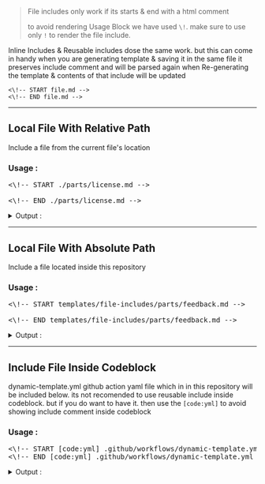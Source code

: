 > File includes only work if its starts & end with a html comment 
>
> to avoid rendering Usage Block we have used `\!`. make sure to use only `!` to render the file include.

Inline Includes & Reusable includes dose the same work. but this can come in handy when you are generating template & saving it in the same file
it preserves include comment and will be parsed again when Re-generating the template & contents of that include will be updated

```
<\!-- START file.md --> 
<\!-- END file.md --> 
```

---

## Local File With Relative Path
Include a file from the current file's location 

### Usage :

<pre>
<\!-- START ./parts/license.md -->

<\!-- END ./parts/license.md -->
</pre>

<details> 
<summary>Output :</summary>

<pre>
<!-- START ./parts/license.md -->
## 📜  License & Conduct
- [****]() © [Varun Sridharan](website)
- [Code of Conduct]()
<!-- END ./parts/license.md -->
</pre>

</details>

---
## Local File With Absolute Path
Include a file located inside this repository

### Usage :

<pre>
<\!-- START templates/file-includes/parts/feedback.md -->

<\!-- END templates/file-includes/parts/feedback.md -->
</pre>

<details> 
<summary>Output :</summary>

<pre>
<!-- START templates/file-includes/parts/feedback.md -->
## 📣 Feedback
- ⭐ This repository if this project helped you! :wink:
- Create An [🔧 Issue](https://github.com/PavanMudigonda/action-dynamic-readme/issues/) if you need help / found a bug
<!-- END templates/file-includes/parts/feedback.md -->
</pre>

</details>

---
## Include File Inside Codeblock
dynamic-template.yml github action yaml file which in in this repository will be included below. its not recomended to use reusable include inside codeblock. but if you do want to have it. then use the `[code:yml]` to avoid showing include comment inside codeblock

### Usage :

<pre>
<\!-- START [code:yml] .github/workflows/dynamic-template.yml -->
<\!-- END [code:yml] .github/workflows/dynamic-template.yml -->
</pre>

<details> 
<summary>Output :</summary>

<!-- START [code:yml] .github/workflows/dynamic-template.yml -->
```yml
name: Dynamic Template

on:
  push:
    paths:
      - templates/**
      - .github/markdown-templates/**
      - .github/scripts/**
      - README.md
    branches:
      - main
  workflow_dispatch:

jobs:
  update_templates:
    name: "Update Templates"
    runs-on: ubuntu-latest
    steps:
      - name: "📥  Fetching Repository Contents"
        uses: actions/checkout@main

      - name: "💾  Github Repository Metadata"
        uses: varunsridharan/action-repository-meta@main
        env:
          GITHUB_TOKEN: 


      - name: "💫  Dynamic Template Render"
        uses: varunsridharan/action-dynamic-readme@main
        with:
          GLOBAL_TEMPLATE_REPOSITORY: PavanMudigonda/coverage-reporter
          files: |
            templates/file-includes/reusable-includes.md=README.md
        env:
          GITHUB_TOKEN: 

```<!-- END [code:yml] .github/workflows/dynamic-template.yml -->

</details>

---
## Including File From A Remote Repository
You can include any type of file from any repository. if you want to include from a **Private** Repository then you have to provide **Github Personal Access Token** Instead **Github Token** in action's workflow file

### Usage :

```
Include from remote repository
<\!-- START {owner}/{repo}/{filepath}/{file} -->
<\!-- END {owner}/{repo}/{filepath}/{file} -->


Include from remote repository with specific branch
<\!-- START {owner}/{name}@{branch}/{filepath}/{file} -->
<\!-- END {owner}/{name}@{branch}/{filepath}/{file} -->
```
> **Note** : use `@` when loading files from specific branch
>
> Example : [`octocat/Spoon-Knife@master/README.md`](https://github.com/octocat/Spoon-Knife) file will be loaded below.
>
> Using : 

```
<\!-- START PavanMudigonda/coverage-reporter@main/badge-template.md -->
<\!-- END PavanMudigonda/coverage-reporter@main/badge-template.md -->
```

<details> 
<summary>Output :</summary>

<pre>
<!-- START PavanMudigonda/coverage-reporter@main/badge-template.md -->
<svg fill="none" viewBox="0 0 120 120" width="120" height="120" xmlns="http://www.w3.org/2000/svg">
  <foreignObject width="100%" height="100%">
    <div xmlns="http://www.w3.org/1999/xhtml">
      <a href="">
<img alt="CI Build" src="https://github.com/$GITHUB_REPOSITORY/actions/workflows/$GITHUB_WORKFLOW/badge.svg?branch=$”GITHUB_REF_NAME>
      </a>
<br/>
<img alt="Stale Pull Requests" src=".github/badges/stale-pr-count.svg">
<br/>
<img alt="Dated Dependencies" src=".github/badges/dated-dependency-count.svg">
<br/>
<img alt="Veracode Vulnerabilities" src=".github/badges/veracode-vulnerability-counts.svg">
<br/>
<img alt="Code Coverage" src=".github/badges/code-coverage.svg">
<br/>
<img alt="Latest Release" src=".github/badges/latest-release.svg">
    </div>
  </foreignObject>
  </svg>
<!-- END PavanMudigonda/coverage-reporter@main/badge-template.md -->
</pre>

</details>

---
## Including File From Global Repository Template
You can also configure a global template repository in action's workflow like `GLOBAL_TEMPLATE_REPOSITORY` and actions takes care of loading files from it. when using global template option you dont need to provide configure repository details in the include comment instead just load file like `<\!-- include file.md -->`

### Usage :

```
<\!-- START sponsor.md -->
<\!-- END sponsor.md -->
```

> If `sponsor.md` not found it current repository then it will check for the same in Global Template Repository & if found it will be loaded.

<details> 
<summary>Output :</summary>

<pre>
<!-- START sponsor.md -->
<!-- END sponsor.md -->
</pre>

</details>

---

